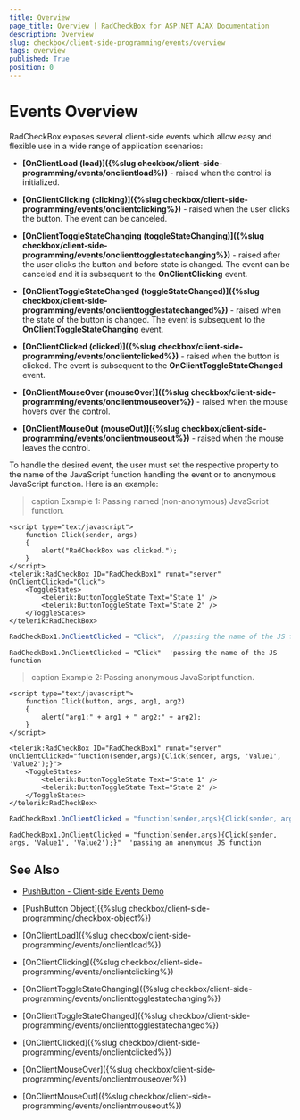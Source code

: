 ```yaml
---
title: Overview
page_title: Overview | RadCheckBox for ASP.NET AJAX Documentation
description: Overview
slug: checkbox/client-side-programming/events/overview
tags: overview
published: True
position: 0
---
```


# Events Overview

RadCheckBox exposes several client-side events which allow easy and flexible use in a wide range of application scenarios:

* **[OnClientLoad (load)]({%slug checkbox/client-side-programming/events/onclientload%})** - raised when the control is initialized.

* **[OnClientClicking (clicking)]({%slug checkbox/client-side-programming/events/onclientclicking%})** - raised when the user clicks the button. The event can be canceled.

* **[OnClientToggleStateChanging (toggleStateChanging)]({%slug checkbox/client-side-programming/events/onclienttogglestatechanging%})** - raised after the user clicks the button and before state is changed. The event can be canceled and it is subsequent to the **OnClientClicking** event.

* **[OnClientToggleStateChanged (toggleStateChanged)]({%slug checkbox/client-side-programming/events/onclienttogglestatechanged%})** - raised when the state of the button is changed. The event is subsequent to the **OnClientToggleStateChanging** event.

* **[OnClientClicked (clicked)]({%slug checkbox/client-side-programming/events/onclientclicked%})** - raised when the button is clicked. The event is subsequent to the **OnClientToggleStateChanged** event.

* **[OnClientMouseOver (mouseOver)]({%slug checkbox/client-side-programming/events/onclientmouseover%})** - raised when the mouse hovers over the control.

* **[OnClientMouseOut (mouseOut)]({%slug checkbox/client-side-programming/events/onclientmouseout%})** - raised when the mouse leaves the control.

To handle the desired event, the user must set the respective property to the name of the JavaScript function handling the event or to anonymous JavaScript function. Here is an example:

>caption Example 1: Passing named (non-anonymous) JavaScript function.

````ASP.NET
<script type="text/javascript">
	function Click(sender, args)
	{
		alert("RadCheckBox was clicked.");
	}
</script>
<telerik:RadCheckBox ID="RadCheckBox1" runat="server" OnClientClicked="Click">
	<ToggleStates>
	    <telerik:ButtonToggleState Text="State 1" />
	    <telerik:ButtonToggleState Text="State 2" />
	</ToggleStates>
</telerik:RadCheckBox>
````

````C#
RadCheckBox1.OnClientClicked = "Click";  //passing the name of the JS function
````
````VB
RadCheckBox1.OnClientClicked = "Click"  'passing the name of the JS function
````


>caption Example 2: Passing anonymous JavaScript function.

````ASP.NET
<script type="text/javascript">
	function Click(button, args, arg1, arg2)
	{
		alert("arg1:" + arg1 + " arg2:" + arg2);
	}
</script>

<telerik:RadCheckBox ID="RadCheckBox1" runat="server" OnClientClicked="function(sender,args){Click(sender, args, 'Value1', 'Value2');}">
	<ToggleStates>
	    <telerik:ButtonToggleState Text="State 1" />
	    <telerik:ButtonToggleState Text="State 2" />
	</ToggleStates>
</telerik:RadCheckBox>
````

````C#
RadCheckBox1.OnClientClicked = "function(sender,args){Click(sender, args, 'Value1', 'Value2');}"; //passing an anonymous JS function
````
````VB
RadCheckBox1.OnClientClicked = "function(sender,args){Click(sender, args, 'Value1', 'Value2');}"  'passing an anonymous JS function
````


## See Also

 * [PushButton - Client-side Events Demo](http://demos.telerik.com/aspnet-ajax/checkbox/client-side-api/client-side-events/defaultcs.aspx)
 
 * [PushButton Object]({%slug checkbox/client-side-programming/checkbox-object%})
 
 * [OnClientLoad]({%slug checkbox/client-side-programming/events/onclientload%})
 
 * [OnClientClicking]({%slug checkbox/client-side-programming/events/onclientclicking%})
 
 * [OnClientToggleStateChanging]({%slug checkbox/client-side-programming/events/onclienttogglestatechanging%})

 * [OnClientToggleStateChanged]({%slug checkbox/client-side-programming/events/onclienttogglestatechanged%})
 
 * [OnClientClicked]({%slug checkbox/client-side-programming/events/onclientclicked%})
 
 * [OnClientMouseOver]({%slug checkbox/client-side-programming/events/onclientmouseover%})
 
 * [OnClientMouseOut]({%slug checkbox/client-side-programming/events/onclientmouseout%})



